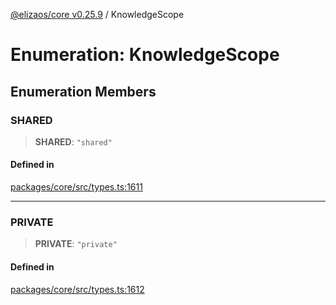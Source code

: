 [@elizaos/core v0.25.9](../index.md) / KnowledgeScope

# Enumeration: KnowledgeScope

## Enumeration Members

### SHARED

> **SHARED**: `"shared"`

#### Defined in

[packages/core/src/types.ts:1611](https://github.com/Shelpin/aeternalsv2/blob/main/packages/core/src/types.ts#L1611)

***

### PRIVATE

> **PRIVATE**: `"private"`

#### Defined in

[packages/core/src/types.ts:1612](https://github.com/Shelpin/aeternalsv2/blob/main/packages/core/src/types.ts#L1612)
